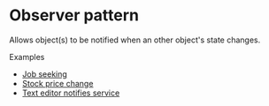 # Observer pattern

Allows object(s) to be notified when an other object's state changes.

Examples

* [Job seeking](job-seeking/JobSeekingUnitTests.cs)
* [Stock price change](stock-price-change/StockPriceChangeUnitTests.cs)
* [Text editor notifies service](text-editor-notifies-services/TextEditorNotifiesServicesUnitTests.cs)
